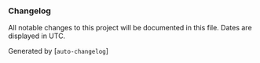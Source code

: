 ### Changelog

All notable changes to this project will be documented in this file. Dates are displayed in UTC.

Generated by [`auto-changelog`]
